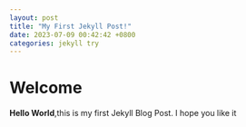 ```yaml
---
layout: post
title: "My First Jekyll Post!"
date: 2023-07-09 00:42:42 +0800
categories: jekyll try
---
```


# Welcome
**Hello World**,this is my first Jekyll Blog Post.
I hope you like it
